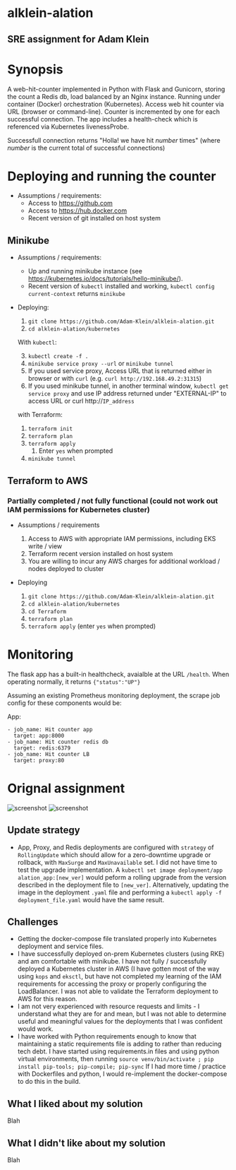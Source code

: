 # alklein-alation

## SRE assignment for Adam Klein

# Synopsis

A web-hit-counter implemented in Python with Flask and Gunicorn, storing the count a Redis db, load balanced by an Nginx instance. Running under container (Docker) orchestration (Kubernetes).  Access web hit counter via URL (browser or command-line).  Counter is incremented by one for each successful connection. The app includes a health-check which is referenced via Kubernetes livenessProbe. 

Successfull connection returns "Holla! we have hit *number* times" (where *number* is the current total of successful connections)
# Deploying and running the counter

* Assumptions / requirements:
  * Access to https://github.com
  * Access to https://hub.docker.com
  * Recent version of git installed on host system

## Minikube 

* Assumptions / requirements: 
  * Up and running minikube instance (see https://kubernetes.io/docs/tutorials/hello-minikube/).
  * Recent version of `kubectl` installed and working, `kubectl config current-context` returns `minikube`

* Deploying:
  
    1. `git clone https://github.com/Adam-Klein/alklein-alation.git`
    2. `cd alklein-alation/kubernetes`
  
    With `kubectl`:

    3. `kubectl create -f .`
    4. `minikube service proxy --url` or `minikube tunnel`
    5. If you used service proxy, Access URL that is returned either in browser or with `curl` (e.g. `curl http://192.168.49.2:31315`)
    6. If you used minikube tunnel, in another terminal window, `kubectl get service proxy` and use IP address returned under "EXTERNAL-IP" to access URL or curl http://`IP_address`

    with Terraform:

    1. `terraform init`
    2. `terraform plan`
    3. `terraform apply`
       1. Enter `yes` when prompted
    4. `minikube tunnel`
## Terraform to AWS
### Partially completed / not fully functional (could not work out IAM permissions for Kubernetes cluster)

* Assumptions / requirements
  1. Access to AWS with appropriate IAM permissions, including EKS write / view 
  2. Terraform recent version installed on host system
  4. You are willing to incur any AWS charges for additional workload / nodes deployed to cluster

* Deploying
  1. `git clone https://github.com/Adam-Klein/alklein-alation.git`
  2. `cd alklein-alation/kubernetes`
  3. `cd Terraform`
  4. `terraform plan`
  5. `terraform apply` (enter `yes` when prompted)

# Monitoring

The flask app has a built-in healthcheck, avaialble at the URL `/health`.  When operating normally, it returns `{"status":"UP"}`

Assuming an existing Prometheus monitoring deployment, the scrape job config for these components would be:

App:
```
- job_name: Hit counter app
  target: app:8000
- job_name: Hit counter redis db
  target: redis:6379
- job_name: Hit counter LB
  target: proxy:80
```
# Orignal assignment

![screenshot](./images/assignment_p1.png?raw=True)
![screenshot](./images/assignment_p2.png?raw=True)
## Update strategy
* App, Proxy, and Redis deployments are configured with `strategy` of `RollingUpdate` which should allow for a zero-downtime upgrade or rollback, with `MaxSurge` and `MaxUnavailable` set.  I did not have time to test the upgrade implementation. A `kubectl set image deployment/app alation_app:[new_ver]` would peform a rolling upgrade from the version described in the deployment file to `[new_ver]`.  Alternatively, updating the image in the deployment `.yaml` file and performing a `kubectl apply -f deployment_file.yaml` would have the same result. 
## Challenges

* Getting the docker-compose file translated properly into Kubernetes deployment and service files.
* I have successfully deployed on-prem Kubernetes clusters (using RKE) and am comfortable with minikube.  I have not fully / successfully deployed a Kubernetes cluster in AWS (I have gotten most of the way using `kops` and `eksctl`, but have not completed my learning of the IAM requirements for accessing the proxy or properly configuring the LoadBalancer. I was not able to validate the Terraform deployment to AWS for this reason. 
* I am not very experienced with resource requests and limits - I understand what they are for and mean, but I was not able to determine useful and meaningful values for the deployments that I was confident would work. 
*  I have worked with Python requirements enough to know that maintaining a static requirements file is adding to rather than reducing tech debt.  I have started using requirements.in files and using python virtual environments, then running `source venv/bin/activate ; pip install pip-tools; pip-compile; pip-sync`  If I had more time / practice with Dockerfiles and python, I would re-implement the docker-compose to do this in the build.  

## What I liked about my solution

Blah

## What I didn't like about my solution

Blah